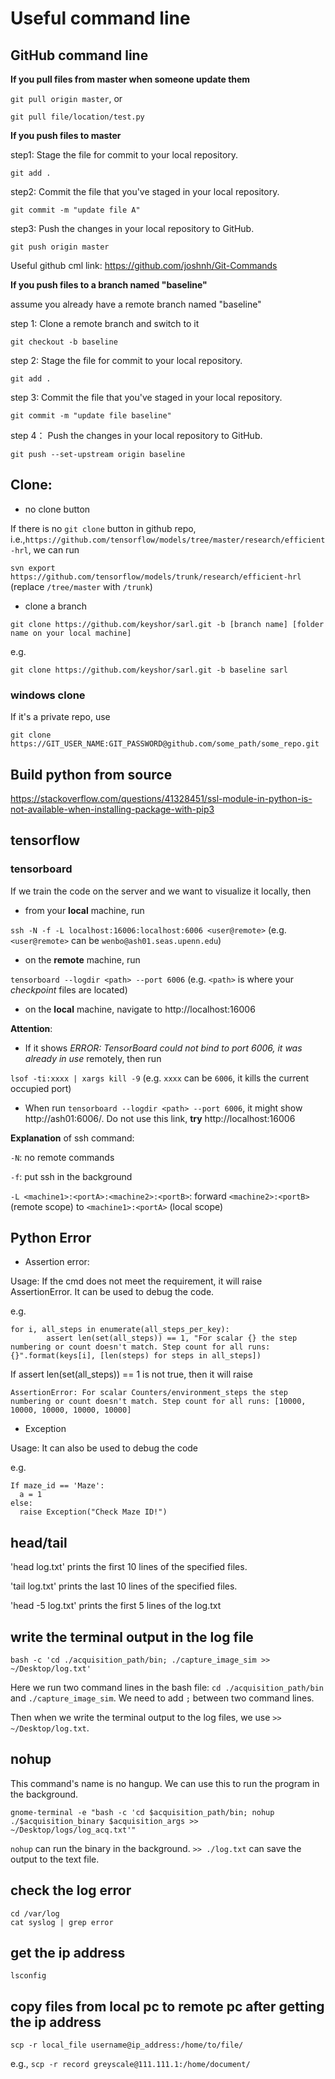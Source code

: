 # Useful command line

## GitHub command line

**If you pull files from master when someone update them**

`git pull origin master`, or

`git pull file/location/test.py`

**If you push files to master**

step1: Stage the file for commit to your local repository.

`git add .`

step2: Commit the file that you've staged in your local repository.

`git commit -m "update file A"`

step3: Push the changes in your local repository to GitHub.

`git push origin master`

Useful github cml link: https://github.com/joshnh/Git-Commands

**If you push files to a branch named "baseline"**

assume you already have a remote branch named "baseline"

step 1: Clone a remote branch and switch to it

`git checkout -b baseline`

step 2: Stage the file for commit to your local repository.

`git add .`

step 3: Commit the file that you've staged in your local repository.

`git commit -m "update file baseline"`

step 4： Push the changes in your local repository to GitHub. 

`git push --set-upstream origin baseline`

## Clone:

- no clone button

If there is no `git clone` button in github repo, i.e.,`https://github.com/tensorflow/models/tree/master/research/efficient-hrl`, we can run

`svn export https://github.com/tensorflow/models/trunk/research/efficient-hrl` (replace `/tree/master` with `/trunk`)

- clone a branch

`git clone https://github.com/keyshor/sarl.git -b [branch name] [folder name on your local machine]`

e.g.

`git clone https://github.com/keyshor/sarl.git -b baseline sarl`

### windows clone

If it's a private repo, use

`git clone https://GIT_USER_NAME:GIT_PASSWORD@github.com/some_path/some_repo.git`

## Build python from source

https://stackoverflow.com/questions/41328451/ssl-module-in-python-is-not-available-when-installing-package-with-pip3

## tensorflow

### tensorboard

If we train the code on the server and we want to visualize it locally, then

- from your **local** machine, run

`ssh -N -f -L localhost:16006:localhost:6006 <user@remote>` (e.g. `<user@remote>` can be `wenbo@ash01.seas.upenn.edu`)

- on the **remote** machine, run

`tensorboard --logdir <path> --port 6006` (e.g. `<path>` is where your *checkpoint* files are located)

- on the **local** machine, navigate to http://localhost:16006

**Attention**: 

- If it shows *ERROR: TensorBoard could not bind to port 6006, it was already in use* remotely, then run

`lsof -ti:xxxx | xargs kill -9` (e.g. `xxxx` can be `6006`, it kills the current occupied port)

- When run `tensorboard --logdir <path> --port 6006`, it might show http://ash01:6006/. Do not use this link, **try** http://localhost:16006

**Explanation** of ssh command:

`-N`: no remote commands

`-f`: put ssh in the background

`-L <machine1>:<portA>:<machine2>:<portB>`: forward `<machine2>:<portB>` (remote scope) to `<machine1>:<portA>` (local scope) 


## Python Error

- Assertion error:

Usage: If the cmd does not meet the requirement, it will raise AssertionError. It can be used to debug the code.

e.g.
```
for i, all_steps in enumerate(all_steps_per_key):
        assert len(set(all_steps)) == 1, "For scalar {} the step numbering or count doesn't match. Step count for all runs: {}".format(keys[i], [len(steps) for steps in all_steps])
```

If assert len(set(all_steps)) == 1 is not true, then it will raise

```
AssertionError: For scalar Counters/environment_steps the step numbering or count doesn't match. Step count for all runs: [10000, 10000, 10000, 10000, 10000]
```

- Exception 

Usage: It can also be used to debug the code

e.g.
```
If maze_id == 'Maze':
  a = 1
else:
  raise Exception("Check Maze ID!")
```


## head/tail

'head log.txt' prints the first 10 lines of the specified files.

'tail log.txt' prints the last 10 lines of the specified files.

'head -5 log.txt' prints the first 5 lines of the log.txt


## write the terminal output in the log file
```
bash -c 'cd ./acquisition_path/bin; ./capture_image_sim >> ~/Desktop/log.txt'
```
Here we run two command lines in the bash file: `cd ./acquisition_path/bin` and `./capture_image_sim`. We need to add `;` between two command lines. 

Then when we write the terminal output to the log files, we use `>> ~/Desktop/log.txt`.


## nohup

This command's name is no hangup. We can use this to run the program in the background.

```
gnome-terminal -e "bash -c 'cd $acquisition_path/bin; nohup ./$acquisition_binary $acquisition_args >> ~/Desktop/logs/log_acq.txt'"
```
`nohup` can run the binary in the background. `>> ./log.txt` can save the output to the text file.


## check the log error 
```
cd /var/log
cat syslog | grep error
```


## get the ip address 
`lsconfig`

## copy files from local pc to remote pc after getting the ip address
`scp -r local_file username@ip_address:/home/to/file/`

e.g.,
`scp -r record greyscale@111.111.1:/home/document/`
